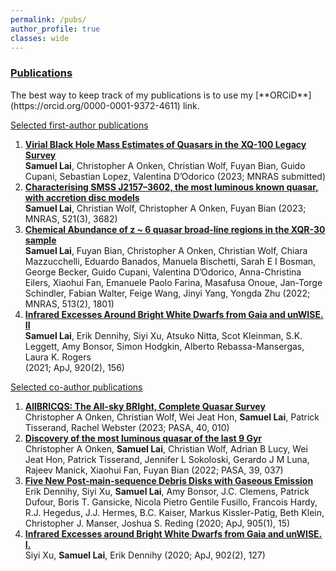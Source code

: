 ```yaml
---
permalink: /pubs/
author_profile: true
classes: wide
---
```


<h3><u>
	Publications
</u> </h3>
The best way to keep track of my publications is to use my [**ORCiD**](https://orcid.org/0000-0001-9372-4611) link.

<h9><u>
	Selected first-author publications
</u> </h9>
1.  [**Virial Black Hole Mass Estimates of Quasars in the XQ-100 Legacy Survey**](https://orcid.org/0000-0001-9372-4611) <br/>
**Samuel Lai**, Christopher A Onken, Christian Wolf, Fuyan Bian, Guido Cupani, Sebastian Lopez, Valentina D’Odorico 
(2023; MNRAS submitted)
1.  [**Characterising SMSS J2157–3602, the most luminous known quasar, with accretion disc models**](https://ui.adsabs.harvard.edu/abs/2023MNRAS.521.3682L/abstract) <br/>
**Samuel Lai**, Christian Wolf, Christopher A Onken, Fuyan Bian 
(2023; MNRAS, 521(3), 3682)
1.  [**Chemical Abundance of z ~ 6 quasar broad-line regions in the XQR-30 sample**](https://ui.adsabs.harvard.edu/abs/2022MNRAS.513.1801L/abstract) <br/>
**Samuel Lai**, Fuyan Bian, Christopher A Onken, Christian Wolf, Chiara Mazzucchelli, Eduardo Banados, Manuela Bischetti, Sarah E I Bosman, George Becker, Guido Cupani, Valentina D’Odorico, Anna-Christina Eilers, Xiaohui Fan, Emanuele Paolo Farina, Masafusa Onoue, Jan-Torge Schindler, Fabian Walter, Feige Wang, Jinyi Yang, Yongda Zhu 
(2022; MNRAS, 513(2), 1801)
1.  [**Infrared Excesses Around Bright White Dwarfs from Gaia and unWISE. II**](https://ui.adsabs.harvard.edu/abs/2021ApJ...920..156L/abstract) <br/>
**Samuel Lai**, Erik Dennihy, Siyi Xu, Atsuko Nitta, Scot Kleinman, S.K. Leggett, Amy Bonsor, Simon Hodgkin, Alberto Rebassa-Mansergas, Laura K. Rogers  
(2021; ApJ, 920(2), 156)

<h9><u>
	Selected co-author publications
</u> </h9>
1.  [**AllBRICQS: The All-sky BRIght, Complete Quasar Survey**](https://ui.adsabs.harvard.edu/abs/2023PASA...40...10O/abstract) <br/>
Christopher A Onken, Christian Wolf, Wei Jeat Hon, **Samuel Lai**, Patrick Tisserand, Rachel Webster 
(2023; PASA, 40, 010)
1.  [**Discovery of the most luminous quasar of the last 9 Gyr**](https://ui.adsabs.harvard.edu/abs/2022PASA...39...37O/abstract) <br/>
Christopher A Onken, **Samuel Lai**, Christian Wolf, Adrian B Lucy, Wei Jeat Hon, Patrick Tisserand, Jennifer L Sokoloski, Gerardo J M Luna, Rajeev Manick, Xiaohui Fan, Fuyan Bian 
(2022; PASA, 39, 037)
1.  [**Five New Post-main-sequence Debris Disks with Gaseous Emission**](https://ui.adsabs.harvard.edu/abs/2020ApJ...905....5D/abstract) <br/>
Erik Dennihy, Siyi Xu, **Samuel Lai**, Amy Bonsor, J.C. Clemens, Patrick Dufour, Boris T. Gansicke, Nicola Pietro Gentile Fusillo, Francois Hardy, R.J. Hegedus, J.J. Hermes, B.C. Kaiser, Markus Kissler-Patig, Beth Klein, Christopher J. Manser, Joshua S. Reding 
(2020; ApJ, 905(1), 15)
1.  [**Infrared Excesses around Bright White Dwarfs from Gaia and unWISE. I.**](https://ui.adsabs.harvard.edu/abs/2020ApJ...902..127X/abstract) <br/>
Siyi Xu, **Samuel Lai**, Erik Dennihy
(2020; ApJ, 902(2), 127)